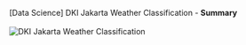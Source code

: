 [Data Science] DKI Jakarta Weather Classification - **Summary**<br><br>
![DKI Jakarta Weather Classification](https://github.com/raihankemmy/Machine-Learning/assets/60603057/00dd4583-b392-4f5e-90b6-42d46c7f7bcd)


